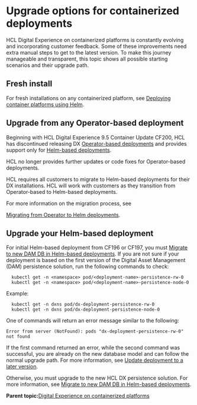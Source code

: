 # Upgrade options for containerized deployments

HCL Digital Experience on containerized platforms is constantly evolving and incorporating customer feedback. Some of these improvements need extra manual steps to get to the latest version. To make this journey manageable and transparent, this topic shows all possible starting scenarios and their upgrade path.

## Fresh install

For fresh installations on any containerized platform, see [Deploying container platforms using Helm](helm_deployment.md).

## Upgrade from any Operator-based deployment

Beginning with HCL Digital Experience 9.5 Container Update CF200, HCL has discontinued releasing DX [Operator-based deployments](deploy_container_platforms.md) and provides support only for [Helm-based deployments](helm.md).

HCL no longer provides further updates or code fixes for Operator-based deployments.

HCL requires all customers to migrate to Helm-based deployments for their DX installations. HCL will work with customers as they transition from Operator-based to Helm-based deployments.

For more information on the migration process, see

[Migrating from Operator to Helm deployments](helm_operator_migration.md).

## Upgrade your Helm-based deployment

For initial Helm-based deployment from CF196 or CF197, you must [Migrate to new DAM DB in Helm-based deployments](helm_dam_migration_newDB.md). If you are not sure if your deployment is based on the first version of the Digital Asset Management \(DAM\) persistence solution, run the following commands to check:

```
  kubectl get -n <namespace> pod/<deployment-name>-persistence-rw-0
  kubectl get -n <namespace> pod/<deployment-name>-persistence-node-0
```

Example:

```
  kubectl get -n dxns pod/dx-deployment-persistence-rw-0
  kubectl get -n dxns pod/dx-deployment-persistence-node-0
```

One of commands will return an error message similar to the following:

```
Error from server (NotFound): pods "dx-deployment-persistence-rw-0" not found
```

If the first command returned an error, while the second command was successful, you are already on the new database model and can follow the normal upgrade path. For more information, see [Update deployment to a later version](helm_update_deployment.md).

Otherwise, you must upgrade to the new HCL DX persistence solution. For more information, see [Migrate to new DAM DB in Helm-based deployments](helm_dam_migration_newDB.md).

**Parent topic:**[Digital Experience on containerized platforms](../containerization/deployment.md)

